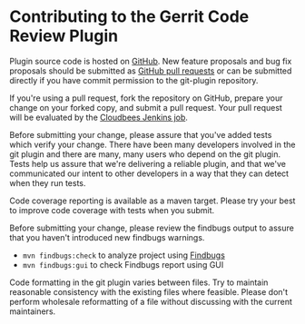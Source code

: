 Contributing to the Gerrit Code Review Plugin
==============================

Plugin source code is hosted on [GitHub](https://github.com/jenkinsci/gerrit-code-review-plugin).
New feature proposals and bug fix proposals should be submitted as
[GitHub pull requests](https://help.github.com/articles/creating-a-pull-request)
or can be submitted directly if you have commit permission to the
git-plugin repository.

If you're using a pull request, fork the repository on GitHub, prepare
your change on your forked copy, and submit a pull request.  Your pull
request will be evaluated by the
[Cloudbees Jenkins job](https://ci.jenkins.io/job/Plugins/job/gerrit-code-review-plugin/).

Before submitting your change, please assure that you've added tests
which verify your change.  There have been many developers involved in
the git plugin and there are many, many users who depend on the git
plugin.  Tests help us assure that we're delivering a reliable plugin,
and that we've communicated our intent to other developers in a way
that they can detect when they run tests.

Code coverage reporting is available as a maven target.  Please try
your best to improve code coverage with tests when you submit.

Before submitting your change, please review the findbugs output to
assure that you haven't introduced new findbugs warnings.
- `mvn findbugs:check` to analyze project using [Findbugs](http://findbugs.sourceforge.net/)
- `mvn findbugs:gui` to check Findbugs report using GUI


Code formatting in the git plugin varies between files.  Try to
maintain reasonable consistency with the existing files where
feasible.  Please don't perform wholesale reformatting of a file
without discussing with the current maintainers.
